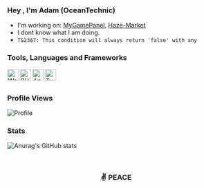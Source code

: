 <h3><strong>Hey , I'm Adam (OceanTechnic)</strong></h3>

- I'm working on:  [MyGamePanel](https://github.com/MyGamePanel), [Haze-Market](https://discord.gg/4dEDh8nJdM)
- I dont know what I am doing.
- `TS2367: This condition will always return 'false' with any`

<h3><strong>Tools, Languages and Frameworks</strong></h3>

<img align="left" alt="WebStorm" width="26px" src="https://logonoid.com/images/webstorm-logo.png" />
<img align="left" alt="PHPStorm" width="26px" src="https://logonoid.com/images/phpstorm-logo.png" />
<img align="left" alt="Angular" width="26px" src="https://external-content.duckduckgo.com/iu/?u=https%3A%2F%2Fupload.wikimedia.org%2Fwikipedia%2Fcommons%2Fthumb%2Fc%2Fcf%2FAngular_full_color_logo.svg%2F1200px-Angular_full_color_logo.svg.png&f=1&nofb=1" />
<img align="left" alt="TypeScript" width="26px" src="https://external-content.duckduckgo.com/iu/?u=http%3A%2F%2Fseeklogo.com%2Fimages%2FT%2Ftypescript-logo-B29A3F462D-seeklogo.com.png&f=1&nofb=1" />

<br>
<br>

<h3><strong>Profile Views</strong></h3>
<img src = "https://profile-counter.glitch.me/OceanTechnic/count.svg" alt="Profile"/>

<h3><strong>Stats</strong></h3>

![Anurag's GitHub stats](https://github-readme-stats.vercel.app/api?username=OceanTechnic&show_icons=true&theme=onedark&count_private=true)

<br>
<h3 align="center">✌️ PEACE</h3>
